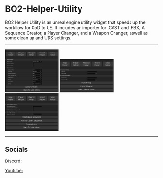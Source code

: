 # BO2-Helper-Utility

BO2 Helper Utility is an unreal engine utility widget that speeds up the workflow for CoD to UE. It includes an importer for .CAST and .FBX, A Sequence Creator, a Player Changer, and a Weapon Changer, aswell as some clean up and UDS settings.

---

<img src="https://github.com/tango3383/BO2-Helper-Utility/blob/main/docs/images/img1.png" width = "35%" height ="35%">

<img src="https://github.com/tango3383/BO2-Helper-Utility/blob/main/docs/images/img2.png" width = "35%" height ="35%">

<img src="https://github.com/tango3383/BO2-Helper-Utility/blob/main/docs/images/img3.png" width = "35%" height ="35%">

---
<h2> Socials </h2>
<p> Discord: <a href = "https://discord.gg/T73zwe9z" </a> </p>
<p> Youtube: <a href = "https://www.youtube.com/channel/UCS1LI3Aku5ABEzdiwV-P6KA" </a> </p>



